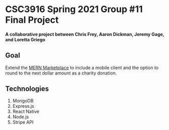 
# CSC3916 Spring 2021 Group #11 Final Project

#### A collaborative project between Chris Frey, Aaron Dickman, Jeremy Gage, and Loretta Griego

## Goal

Extend the [MERN Marketplace](https://github.com/shamahoque/mern-marketplace/tree/master) to include a mobile client and the option to round to the next dollar amount as a charity donation.

## Technologies
<ol>
<li>MongoDB</li>
<li>Express.js</li>
<li>React Native</li>
<li>Node.js</li>
<li>Stripe API</li>
</ol>
